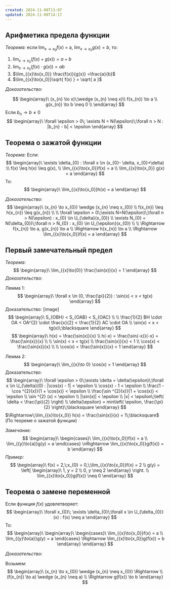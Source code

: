```yaml
---
created: 2024-11-08T13:07
updated: 2024-11-08T14:17
---
```


## Арифметика предела функции

*Теорема:* если $\lim_{{x}\to{x_0}}f(x)$ = a, $\lim_{{x}\to{x_0}}g(x)=b$, то:

1. $\lim_{{x}\to{x_0}}(f(x) + g(x)) = a + b$
2. $\lim_{{x}\to{x_0}}(f(x)\cdot g(x)) = ab$
3. $\lim_{{x}\to{x_0}} \frac{f(x)}{g(x)} =\frac{a}{b}$
4. $\lim_{{x}\to{x_0}}\sqrt{ f(x) } = \sqrt{ a }$

*Доказательство:* 

$$
\begin{array}\
(x_{n} \to x)\;\wedge (x_{n} \neq x)\\
f(x_{n}) \to a \\
g(x_{n}) \to b \neq 0 \\
\end{array}
$$
Если $b_{n} \to b \neq 0$ 
$$
\begin{array}\
\forall \epsilon > 0\; \exists N = N(\epsilon)\;\forall n > N : |b_{n} - b| < \epsilon
\end{array}
$$

## Теорема о зажатой функции

*Теорема:* Если:
$$
\begin{array}\
\exists \delta_{0} : \forall x \in (x_{0}- \delta, x_{0}+\delta) :\\
f(x) \leq h(x) \leq g(x), \\
\lim_{{x}\to{x_0}}f(x) = a \\
\lim_{{x}\to{x_0}} g(x) = a
\end{array}
$$
То:
$$
\begin{array}\
\lim_{{x}\to{x_0}}h(x) = a
\end{array}
$$

*Доказательство:* 
$$
\begin{array}\
(x_{n} \to x_{0}) \wedge (x_{n} \neq x_{0}) \\
f(x_{n}) \leq h(x_{n}) \leq g(x_{n}) \\
 \\
\forall \epsilon > 0\;\exists N=N(\epsilon)\;\forall n > N(\epsilon) : x_{0} \in U_{\delta}(x_{0}) \\
\exists N_{0} = N(\delta_{0})\;\forall n > N_{0} : x_{0} \in U_{\epsilon}(x_{0}) \\
 \\
 \Rightarrow f(x_{n}) \to a, g(x_{n}) \to a \\
\Rightarrow h(x_{n}) \to a \\
\Rightarrow \lim_{{x}\to{x_0}}f(x) = a
\end{array}
$$
## Первый замечательный предел

*Теорема:* 
$$
\begin{array}\
\lim_{{x}\to{0}} \frac{\sin(x)}{x} = 1
\end{array}
$$
*Доказательство:* 

Лемма 1:
$$
\begin{array}\
\forall x \in (0, \frac{\pi}{2}) : \sin(x) < x < tg(x)
\end{array}
$$
Доказательство:
[image]
$$
\begin{array}\
S_{OBH} < S_{OAB} < S_{OAC} \\
 \\
\frac{1}{2} BH \cdot OA < OA^{2} \cdot \frac{x}{2} < \frac{1}{2} AC \cdot OA \\
\sin(x) < x < tg(x)\;\blacksquare
\end{array}
$$
$$
\begin{array}\
h(x) = \frac{\sin(x)}{x} \\
h(-x) = \frac{\sin(-x)}{-x} = \frac{\sin(x)}{x} \\
 \\
\sin(x) < x < tg(x) \\
\frac{\sin(x)}{x} < 1 \\
\cos(x) < \frac{\sin(x)}{x} \\
 \\
\cos(x) < \frac{\sin(x)}{x} < 1
\end{array}
$$

Лемма 2: 
$$
\begin{array}\
\lim_{{x}\to 0} \cos(x) = 1
\end{array}
$$
Доказательство:
$$
\begin{array}\
\forall \epsilon > 0\;\exists \delta = \delta(\epsilon)\;\forall x \in U_{\delta}(0) : |\cos(x) - 1| < \epsilon \\
\cos(x) - 1 < \epsilon \\
\frac{1 - \cos ^{2}(x)}{1 + \cos(x)} < \epsilon \\
\frac{\sin ^{2}(x)}{1 + \cos(x)} < \epsilon \\
\sin ^{2} (x) < \epsilon \\
|\sin(x)| < \epsilon \\
|x| < \epsilon\;\left( \delta < \frac{\pi}{2} \right) \\
\delta(\epsilon) = min\left( \epsilon, \frac{\pi}{2} \right)\;\blacksquare
\end{array}
$$
$\Rightarrow\;\lim_{{x}\to{x_0}} h(x) = \frac{\sin(x)}{x} = 1\;\blacksquare$ (По теореме о зажатой функции)

*Замечание:* 
$$
\begin{array}\
\begin{cases}\
\lim_{{x}\to{x_0}}f(x) = a \\
\lim_{{y}\to{a}}g(y) = a
\end{cases}
 \nRightarrow \lim_{{x}\to{x_0}}g(f(x)) = b
\end{array}
$$
*Пример:* 
$$
\begin{array}\
f(x) = 2,\;x_{0} = 0,\;\lim_{{x}\to{x_0}}f(x) = 2 \\
g(y) = \left[
\begin{array}\
1, y = 2 \\
0, y \neq 2
\end{array}
\right. \\
\lim_{{x}\to{x_0}}g(f(x)) \neq 0
\end{array}
$$
## Теорема о замене переменной

Если функция $f(x)$ удовлетворяет:
$$
\begin{array}\ 
\forall x_{0}\; \exists \delta_{0}\;\forall x \in U_{\delta_{0}}(x) : f(x) \neq a 
\end{array}
$$
То:
$$
\begin{array}\
\begin{array}\
\begin{cases}\
\lim_{{x}\to{x_0}}f(x) = a \\
\lim_{{y}\to{a}}g(y) = a
\end{cases}
\Rightarrow \lim_{{x}\to{x_0}}g(f(x)) = b
\end{array}
\end{array}
$$


*Доказательство:* 

Возьмем:
$$
\begin{array}\
(x_{n} \to x_{0}) \wedge (x_{n} \neq x_{0}) \Rightarrow  \\
(f(x_{n}) \to a) \wedge (x_{n} \neq a) \\
\Rightarrow g(f(x)) \to b
\end{array}
$$
